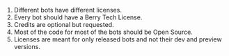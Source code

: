 1. Different bots have different licenses.
2. Every bot should have a Berry Tech License.
3. Credits are optional but requested.
4. Most of the code for most of the bots should be Open Source.
5. Licenses are meant for only released bots and not their dev and preview versions.